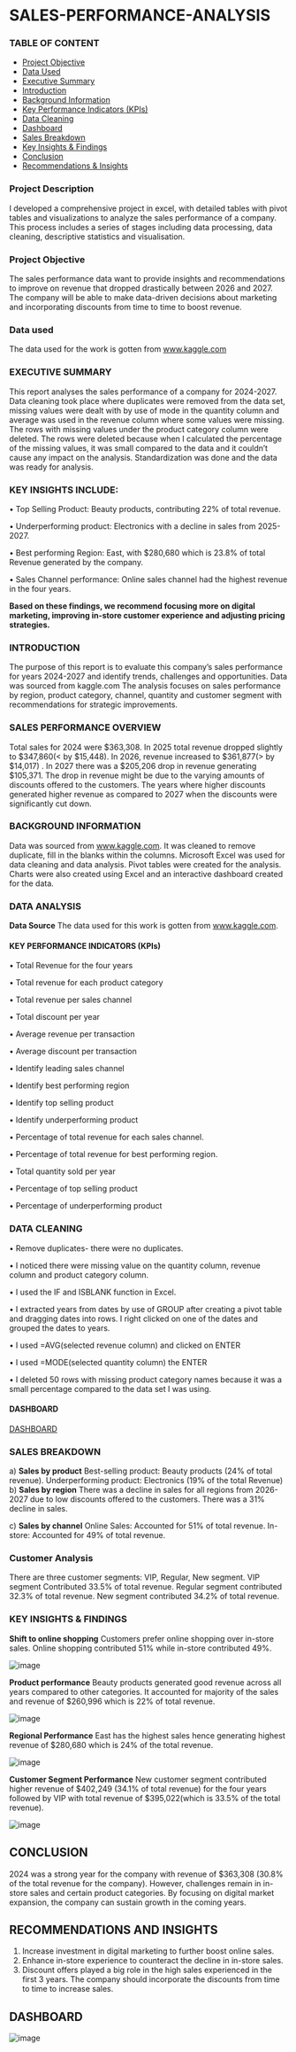 # SALES-PERFORMANCE-ANALYSIS
### TABLE OF CONTENT  
- [ Project Objective](#project-objective)  
- [ Data Used](#data-used)  
- [ Executive Summary](#executive-summary)  
- [ Introduction](#introduction)  
- [ Background Information](#background-information)  
- [ Key Performance Indicators (KPIs)](#key-performance-indicators-kpis)  
- [ Data Cleaning](#data-cleaning)  
- [ Dashboard](#dashboard)  
- [ Sales Breakdown](#sales-breakdown)  
- [ Key Insights & Findings](#key-insights--findings)  
- [ Conclusion](#conclusion)  
- [ Recommendations & Insights](#recommendations--insights)

### Project Description
I developed a comprehensive project in excel, with detailed tables with pivot tables and visualizations to analyze the sales performance of a company. This process includes a series of stages including data processing, data cleaning, descriptive statistics and visualisation.

### Project Objective
The sales performance data want to provide insights and recommendations to improve on revenue that dropped drastically between 2026 and 2027. The company will be able to make data-driven decisions about marketing and incorporating discounts from time to time to boost revenue.

### Data used
The data used for the work is gotten from www.kaggle.com
### EXECUTIVE SUMMARY
This report analyses the sales performance of a company for 2024-2027.
Data cleaning took place where duplicates were removed from the data set, missing values were dealt with by use of mode in the quantity column and average was used in the revenue column where some values were missing. The rows with missing values under the product category column were deleted. The rows were deleted because when I calculated the percentage of the missing values, it was small compared to the data and it couldn’t cause any impact on the analysis. Standardization was done and the data was ready for analysis.
### KEY INSIGHTS INCLUDE:
 •	Top Selling Product: Beauty products, contributing 22% of total revenue.
 
 •	Underperforming product: Electronics with a decline in sales from 2025-2027.
 
 •	Best performing Region: East, with $280,680 which is 23.8% of total Revenue generated by the company.
 
 •	Sales Channel performance: Online sales channel had the highest revenue in the four years.
 
**Based on these findings, we recommend focusing more on digital marketing, improving in-store customer experience and adjusting pricing strategies.**

### INTRODUCTION
The purpose of this report is to evaluate this company’s sales performance for years 2024-2027 and identify trends, challenges and opportunities.
Data was sourced from kaggle.com
The analysis focuses on sales performance by region, product category, channel, quantity and customer segment with recommendations for strategic improvements.
### SALES PERFORMANCE OVERVIEW
Total sales for 2024 were $363,308. In 2025 total revenue dropped slightly to $347,860(< by $15,448). In 2026, revenue increased to $361,877(> by $14,017) . In 2027 there was a $205,206 drop in revenue generating $105,371.
The drop in revenue might be due to the varying amounts of discounts offered to the customers. The years where higher discounts generated higher revenue as compared to 2027 when the discounts were significantly cut down.
### BACKGROUND INFORMATION
Data was sourced from www.kaggle.com. It was cleaned to remove duplicate, fill in the blanks within the columns. Microsoft Excel was used for data cleaning and data analysis. Pivot tables were created for the analysis. Charts were also created using Excel and an interactive dashboard created for the data.
### DATA ANALYSIS
**Data Source**
The data used for this work is gotten from www.kaggle.com. 
#### KEY PERFORMANCE INDICATORS (KPIs)
•	Total Revenue for the four years

 •	Total revenue for each product category
 
 •	Total revenue per sales channel
 
 •	Total discount per year
 
 •	Average revenue per transaction
 
 •	Average discount per transaction
 
 •	Identify leading sales channel
 
 •	Identify best performing region
 
 •	Identify top selling product
 
 •	Identify underperforming product
 
 •	Percentage of total revenue for each sales channel.
 
 •	Percentage of total revenue for best performing region.
 
 •	Total quantity sold per year
 
 •	Percentage of top selling product
 
 •	Percentage of underperforming product
### DATA CLEANING
 •	Remove duplicates- there were no duplicates.
 
 •	I noticed there were missing value on the quantity column, revenue column and product category column.
 
 •	I used the IF and ISBLANK function in Excel.
 
 •	I extracted years from dates by use of GROUP after creating a pivot table and dragging dates into rows. I right clicked on one of the dates and grouped the dates to years.
 
 •	I used =AVG(selected revenue column) and clicked on ENTER
 
 •	I used =MODE(selected quantity column) the ENTER
 
 •	I deleted 50 rows with missing product category names because it was a small percentage compared to the data set I was using.
 
#### DASHBOARD
[DASHBOARD](https://github.com/dennismogaka/SALES-PERFORMANCE-ANALYSIS/blob/main/sample_sales_data4%20dashboard%20(Autosaved).xlsx)
### SALES BREAKDOWN
a)	**Sales by product**
Best-selling product: Beauty products (24% of total revenue).
Underperforming product: Electronics (19% of the total Revenue)
b)	**Sales by region**
There was a decline in sales for all regions from 2026-2027 due to low discounts offered to the customers. There was a 31% decline in sales.

c)	**Sales by channel**
Online Sales: Accounted for 51% of total revenue.
In-store: Accounted for 49% of total revenue.

### Customer Analysis
There are three customer segments: VIP, Regular, New segment.
VIP segment Contributed 33.5% of total revenue.
Regular segment contributed 32.3% of total revenue.
New segment contributed 34.2% of total revenue.
### KEY INSIGHTS & FINDINGS
**Shift to online shopping**
Customers prefer online shopping over in-store sales. Online shopping contributed 51% while in-store contributed 49%.

![image](https://github.com/user-attachments/assets/938b0979-8ad1-4a91-b2ac-c7fbbd85f92c)

 
**Product performance**
Beauty products generated good revenue across all years compared to other categories. It accounted for majority of the sales and revenue of $260,996 which is 22% of total revenue.

![image](https://github.com/user-attachments/assets/acaf5a57-119c-4f80-b4e5-4ab489d8ace6)


**Regional Performance**
East has the highest sales hence generating highest revenue of $280,680 which is 24% of the total revenue.

![image](https://github.com/user-attachments/assets/c309600f-9287-46b6-9eb8-9945fc004b60)

 
**Customer Segment Performance**
New customer segment contributed higher revenue of $402,249 (34.1% of total revenue) for the four years followed by VIP with total revenue of $395,022(which is 33.5% of the total revenue).

 ![image](https://github.com/user-attachments/assets/a3c46bf8-58cb-4f6d-865d-c08a1a7666b4)

## CONCLUSION
2024 was a strong year for the company with revenue of $363,308 (30.8% of the total revenue for the company). However, challenges remain in in-store sales and certain product categories.
By focusing on digital market expansion, the company can sustain growth in the coming years.


## RECOMMENDATIONS AND INSIGHTS
1.	Increase investment in digital marketing to further boost online sales.
2.	Enhance in-store experience to counteract the decline in in-store sales.
3.	Discount offers played a big role in the high sales experienced in the first 3 years. The company should incorporate the discounts from time to time to increase sales.

## **DASHBOARD**
![image](https://github.com/user-attachments/assets/be85f8a5-08f3-4f45-b654-a17dc1ad9335)

